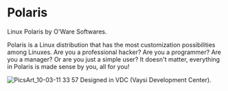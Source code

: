 
# Polaris

Linux Polaris by O'Ware Softwares.

Polaris is a Linux distribution that has the most customization possibilities among Linuxes.
Are you a professional hacker? Are you a programmer? Are you a manager? Or are you just a simple user? It doesn't matter, everything in Polaris is made sense by you, all for you!


![PicsArt_10-03-11 33 57](https://github.com/OWareSoftwares/Polaris/assets/146895490/ce891881-3581-4696-969d-b1eed175529e)
Designed in VDC (Vaysi Development Center).

